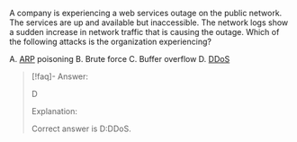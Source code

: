 
A company is experiencing a web services outage on the public network. The services are up and available but inaccessible. The network logs show a sudden increase in network traffic that is causing the outage. Which of the following attacks is the organization experiencing? 

A. [ARP](../../Glossary/ARP.md) poisoning 
B. Brute force 
C. Buffer overflow 
D. [DDoS](../../Glossary/DDoS.md)

> [!faq]- Answer: 
> 
> D 
> 
> Explanation: 
> 
> Correct answer is D:DDoS.
